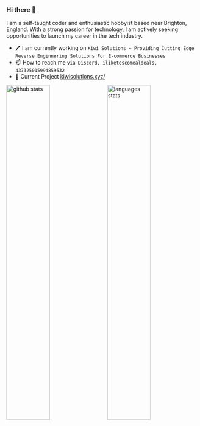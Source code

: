 ### Hi there 👋

I am a self-taught coder and enthusiastic hobbyist based near Brighton, England. With a strong passion for technology, I am actively seeking opportunities to launch my career in the tech industry.

- 🖊️ I am currently working on `Kiwi Solutions ~ Providing Cutting Edge Reverse Enginnering Solutions For E-commerce Businesses`
- 📫 How to reach me `via Discord, iliketescomealdeals, 437325015994859532`
- 🥝 Current Project [kiwisolutions.xyz/](https://kiwisolutions.xyz/)

<img src="https://github-readme-stats.vercel.app/api?username=elliswilcox&show_icons=true&theme=gotham" alt="github stats" width="47.5%" align="left"/>
<img src="https://github-readme-stats.vercel.app/api/top-langs/?username=elliswilcox&layout=compact&theme=gotham" alt="languages stats" width="47.5%" align="right"/>

<!--**elliswilcox/elliswilcox** is a ✨ _special_ ✨ repository because its `README.md` (this file) appears on your GitHub profile. -->
